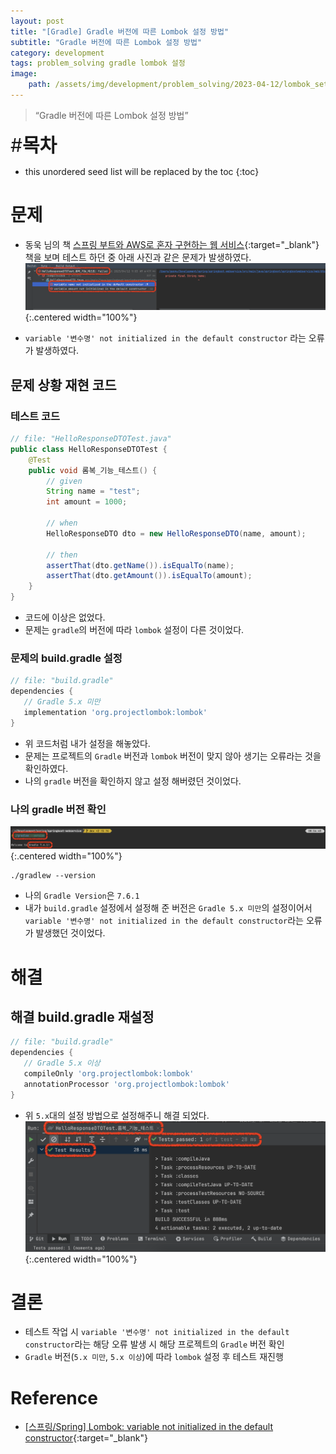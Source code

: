 ```yaml
---
layout: post
title: "[Gradle] Gradle 버전에 따른 Lombok 설정 방법"
subtitle: "Gradle 버전에 따른 Lombok 설정 방법"
category: development
tags: problem_solving gradle lombok 설정
image:
    path: /assets/img/development/problem_solving/2023-04-12/lombok_settings_according_to_gradle_version_cover.png
---
```


> “Gradle 버전에 따른 Lombok 설정 방법”

<span style="font-size:30px;">\#**목차**</span>
* this unordered seed list will be replaced by the toc
{:toc}

# 문제
- 동욱 님의 책 [스프링 부트와 AWS로 혼자 구현하는 웹 서비스]{:target="_blank"} 책을 보며 테스트 하던 중 아래 사진과 같은 문제가 발생하였다.
![](/assets/img/development/problem_solving/2023-04-12/gradle_version_under5.png){:.centered width="100%"}

- `variable '변수명' not initialized in the default constructor` 라는 오류가 발생하였다.

## 문제 상황 재현 코드
### 테스트 코드
```java
// file: "HelloResponseDTOTest.java"
public class HelloResponseDTOTest {
    @Test
    public void 롬복_기능_테스트() {
        // given
        String name = "test";
        int amount = 1000;

        // when
        HelloResponseDTO dto = new HelloResponseDTO(name, amount);

        // then
        assertThat(dto.getName()).isEqualTo(name);
        assertThat(dto.getAmount()).isEqualTo(amount);
    }
}
```

- 코드에 이상은 없었다.
- 문제는 `gradle`의 버전에 따라 `lombok` 설정이 다른 것이었다. 

### 문제의 build.gradle 설정
```gradle
// file: "build.gradle"
dependencies {
   // Gradle 5.x 미만
   implementation 'org.projectlombok:lombok'
}
```
- 위 코드처럼 내가 설정을 해놓았다.
- 문제는 프로젝트의 `Gradle` 버전과 `lombok` 버전이 맞지 않아 생기는 오류라는 것을 확인하였다.
- 나의 `gradle` 버전을 확인하지 않고 설정 해버렸던 것이었다.

### 나의 gradle 버전 확인
![](/assets/img/development/problem_solving/2023-04-12/gradle_version.png){:.centered width="100%"}
```shell
./gradlew --version
```
- 나의 `Gradle Version`은 `7.6.1`
- 내가 `build.gradle` 설정에서 설정해 준 버전은 `Gradle 5.x 미만`의 설정이어서 `variable '변수명' not initialized in the default constructor`라는 오류가 발생했던 것이었다.

# 해결
## 해결 build.gradle 재설정
```gradle
// file: "build.gradle"
dependencies {
   // Gradle 5.x 이상
   compileOnly 'org.projectlombok:lombok'
   annotationProcessor 'org.projectlombok:lombok'
}
```

- 위 `5.x`대의 설정 방법으로 설정해주니 해결 되었다.
![](/assets/img/development/problem_solving/2023-04-12/gradle_version_upper5.png){:.centered width="100%"}

# 결론
- 테스트 작업 시 `variable '변수명' not initialized in the default constructor`라는 해당 오류 발생 시 해당 프로젝트의 `Gradle` 버전 확인
- `Gradle` 버전(`5.x 미만`, `5.x 이상`)에 따라 `lombok` 설정 후 테스트 재진행

# Reference
- [[스프링/Spring] Lombok: variable not initialized in the default constructor](https://deeplify.dev/back-end/spring/lombok-required-args-constructor-initialize-error){:target="_blank"}

<!-- Links -->
[스프링 부트와 AWS로 혼자 구현하는 웹 서비스]: https://product.kyobobook.co.kr/detail/S000001019679